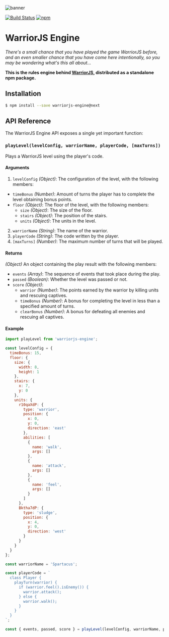![banner](https://cdn.rawgit.com/olistic/warriorjs-engine/master/warriorjs-logo.svg)

[![Build Status](https://img.shields.io/travis/olistic/warriorjs-engine/v2.svg?style=flat-square)](https://travis-ci.org/olistic/warriorjs-engine)
[![npm](https://img.shields.io/npm/v/warriorjs-engine.svg?style=flat-square)](https://www.npmjs.com/package/warriorjs-engine)

# WarriorJS Engine

*There's a small chance that you have played the game WarriorJS before, and an even smaller chance that you have come here intentionally, so you may be wondering what's this all about...*

**This is the rules engine behind [WarriorJS](https://github.com/olistic/warriorjs), distributed as a standalone npm package.**

## Installation

```bash
$ npm install --save warriorjs-engine@next
```

## API Reference

The WarriorJS Engine API exposes a single yet important function:

### `playLevel(levelConfig, warriorName, playerCode, [maxTurns])`

Plays a WarriorJS level using the player's code.

#### Arguments

1. `levelConfig` *(Object)*: The configuration of the level, with the following members:
  * `timeBonus` *(Number)*: Amount of turns the player has to complete the level obtaining bonus points.
  * `floor` *(Object)*: The floor of the level, with the following members:
    * `size` *(Object)*: The size of the floor.
    * `stairs` *(Object)*: The position of the stairs.
    * `units` *(Object)*: The units in the level.
2. `warriorName` *(String)*: The name of the warrior.
3. `playerCode` *(String)*: The code written by the player.
4. `[maxTurns]` *(Number)*: The maximum number of turns that will be played.

#### Returns

*(Object)* An object containing the play result with the following members:
  * `events` *(Array)*: The sequence of events that took place during the play.
  * `passed` *(Boolean)*: Whether the level was passed or not.
  * `score` *(Object)*:
    * `warrior` *(Number)*: The points earned by the warrior by killing units and rescuing captives.
    * `timeBonus` *(Number)*: A bonus for completing the level in less than a specified amount of turns.
    * `clearBonus` *(Number)*: A bonus for defeating all enemies and rescuing all captives.

#### Example

```javascript
import playLevel from 'warriorjs-engine';

const levelConfig = {
  timeBonus: 15,
  floor: {
    size: {
      width: 8,
      height: 1
    },
    stairs: {
      x: 7,
      y: 0
    },
    units: {
      r10qaXdP: {
        type: 'warrior',
        position: {
          x: 0,
          y: 0,
          direction: 'east'
        },
        abilities: [
          {
            name: 'walk',
            args: []
          },
          {
            name: 'attack',
            args: []
          },
          {
            name: 'feel',
            args: []
          }
        ]
      },
      Bktha7dP: {
        type: 'sludge',
        position: {
          x: 4,
          y: 0,
          direction: 'west'
        }
      }
    }
  }
};

const warriorName = 'Spartacus';

const playerCode = `
  class Player {
    playTurn(warrior) {
      if (warrior.feel().isEnemy()) {
        warrior.attack();
      } else {
        warrior.walk();
      }
    }
  }
`;

const { events, passed, score } = playLevel(levelConfig, warriorName, playerCode);
```

